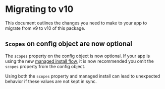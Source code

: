 # Migrating to v10

This document outlines the changes you need to make to your app to migrate from v9 to v10 of this package.

## `Scopes` on config object are now optional

The `scopes` property on the config object is now optional. If your app is using the new [managed install flow](https://shopify.dev/docs/apps/auth/installation), it is now recommended you omit the `scopes` property from the config object.

Using both the `scopes` property and managed install can lead to unexpected behavior if these values are not kept in sync.
